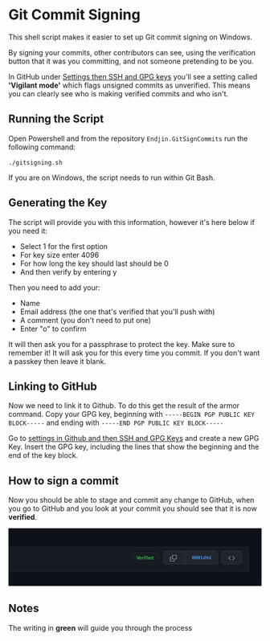 # Git Commit Signing 

This shell script makes it easier to set up Git commit signing on Windows.

By signing your commits, other contributors can see, using the verification button that it was you committing, and not someone pretending to be you.

In GitHub under [Settings then SSH and GPG keys](https://github.com/settings/keys) you'll see a setting called **'Vigilant mode'** which flags unsigned commits as unverified. This means you can clearly see who is making verified commits and who isn't.

## Running the Script

Open Powershell and from the repository `Endjin.GitSignCommits` run the following command: 

```
./gitsigning.sh
```

If you are on Windows, the script needs to run within Git Bash. 

## Generating the Key

The script will provide you with this information, however it's here below if you need it:

- Select 1 for the first option
- For key size enter 4096
- For how long the key should last should be 0
- And then verify by entering y

Then you need to add your:
- Name
- Email address (the one that's verified that you'll push with)
- A comment (you don't need to put one)
- Enter "o" to confirm

It will then ask you for a passphrase to protect the key. Make sure to remember it! It will ask you for this every time you commit. If you don't want a passkey then leave it blank.

## Linking to GitHub

Now we need to link it to Github. To do this get the result of the armor command. Copy your GPG key, beginning with `-----BEGIN PGP PUBLIC KEY BLOCK-----` and ending with `-----END PGP PUBLIC KEY BLOCK-----`

Go to [settings in Github and then SSH and GPG Keys](https://github.com/settings/keys) and create a new GPG Key. Insert the GPG key, including the lines that show the beginning and the end of the key block.

## How to sign a commit 

Now you should be able to stage and commit any change to GitHub, when you go to GitHub and you look at your commit you should see that it is now **verified**.

![Verified Image](README_images/Verified.png)

## Notes

The writing in  **green** will guide you through the process 
